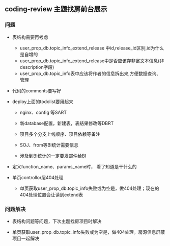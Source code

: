 ## coding-review 主题找房前台展示

 
### 问题

  * 表结构需要再考虑
    
    * user_prop_db.topic_info_extend_release 中id,release_id区别,id为什么是自增的
    * user_prop_db.topic_info_extend_release中是否应该存非富文本信息(非description字段)
    * user_prop_db.topic_info表中应该将作者的信息拆出来,方便数据查询、管理

  * 代码的comments要写好
  
  * deploy上面的todolist要用起来
  
     * nginx、config 等SART
     
     * 新database配置，新建表，表结果修改等DBRT
     
     * 项目多个分支上线顺序、项目依赖等备注
     
     * SOJ、from等BI统计需要信息
     
     * 涉及到BI统计的一定要发邮件给BI

  * 定义function_name、params_name时， 看了知道是干什么的
  
  * 单页controllor层404处理
  
     * 单页获取user_prop_db.topic_info失败或为空是，做404处理；现在的404处理位置会让读到extend表

  
### 问题解决
   
   * 表结构问题等问题，下次主题找房项目时解决
   
   * 单页获取user_prop_db.topic_info失败或为空是，做404处理。房源信息屏蔽项目一起解决
